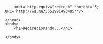 <html>
    <head>
        <meta charset="utf-8">
        <title>Teste</title>

        <meta http-equiv="refresh" content="5; URL='http://wa.me/5551991493485'"/>

    </head>
    <body>
        <h1>Redirecionando...</h1>

    </body>
</html>
